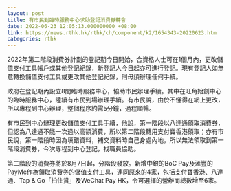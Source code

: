 ```yaml
---
layout: post
title: 有市民到臨時服務中心求助登記消費券轉會　
date: 2022-06-23 12:05:13.000000000 +08:00
link: https://news.rthk.hk/rthk/ch/component/k2/1654343-20220623.htm
categories: rthk
---
```


2022年第二階段消費券計劃的登記期今日開始，合資格人士可在1個月內，更改儲值支付工具帳戶或其他登記紀錄，新登記人今日起亦可進行登記。現有登記人如無意轉換儲值支付工具或更改其他登記紀錄，則毋須辦理任何手續。

政府在登記期內設立8間臨時服務中心，協助市民辦理手續。其中在旺角始創中心的臨時服務中心，陸續有市民到場辦理手續。有市民說，由於不懂得在網上更改，所以專程到中心辦理，整個程序約需5分鐘，過程順暢。

有市民到中心辦理更改儲值支付工具手續，他說，第一階段以八達通領取消費券，但認為八達通不能一次過以高額消費，所以第二階段轉用支付寶香港領取；亦有市民說，第一階段時因為填錯資料，補交資料時自己身處內地，所以無法領取到第一階段消費券，今次專程到中心登記，找職員協助。

第二階段的消費券將於8月7日起，分階段發放。新增中銀的BoC Pay及滙豐的PayMe作為領取消費券的儲值支付工具，連同原來的4家，包括支付寶香港、八達通、Tap & Go「拍住賞」及WeChat Pay HK，令可選擇的營辦商總數增至6家。
